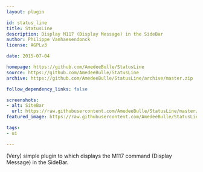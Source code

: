 ```yaml
---
layout: plugin

id: status_line
title: StatusLine
description: Display M117 (Display Message) in the SideBar
author: Philippe Vanhaesendonck
license: AGPLv3

date: 2015-07-04

homepage: https://github.com/AmedeeBulle/StatusLine
source: https://github.com/AmedeeBulle/StatusLine
archive: https://github.com/AmedeeBulle/StatusLine/archive/master.zip

follow_dependency_links: false

screenshots:
- alt: SiteBar
  url: https://raw.githubusercontent.com/AmedeeBulle/StatusLine/master/status_line.png
featured_image: https://raw.githubusercontent.com/AmedeeBulle/StatusLine/master/status_line.png

tags:
- ui

---
```


(Very) simple plugin to which displays the M117 command (Display Message) in the SideBar.
